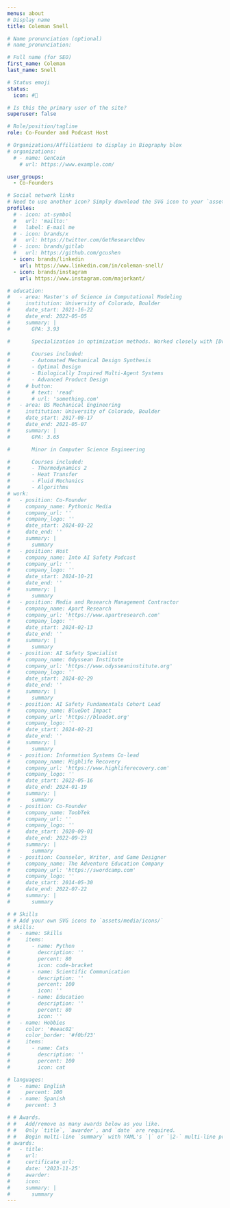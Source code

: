 ```yaml
---
menus: about
# Display name
title: Coleman Snell

# Name pronunciation (optional)
# name_pronunciation: 

# Full name (for SEO)
first_name: Coleman
last_name: Snell

# Status emoji
status: 
  icon: #🤠

# Is this the primary user of the site?
superuser: false

# Role/position/tagline
role: Co-Founder and Podcast Host

# Organizations/Affiliations to display in Biography blox
# organizations:
  # - name: GenCoin
    # url: https://www.example.com/

user_groups:
  - Co-Founders

# Social network links
# Need to use another icon? Simply download the SVG icon to your `assets/media/icons/` folder.
profiles:
  # - icon: at-symbol
  #   url: 'mailto:'
  #   label: E-mail me
  # - icon: brands/x
  #   url: https://twitter.com/GetResearchDev
  # - icon: brands/gitlab
  #   url: https://github.com/gcushen
  - icon: brands/linkedin
    url: https://www.linkedin.com/in/coleman-snell/
  - icon: brands/instagram
    url: https://www.instagram.com/majorkant/

# education:
#   - area: Master's of Science in Computational Modeling
#     institution: University of Colorado, Boulder
#     date_start: 2021-16-22
#     date_end: 2022-05-05
#     summary: |
#       GPA: 3.93

#       Specialization in optimization methods. Worked closely with [Dr. Robert MacCurdy](https://www.colorado.edu/mechanical/robert-maccurdy), [Dr. Lawrence Smith](https://www.lawsmithdesign.com) and [Matter Assembly Computation Lab](https://www.matterassembly.org) to publish two papers in the IEEE 5th International Conference on Robotics.
      
#       Courses included:
#       - Automated Mechanical Design Synthesis
#       - Optimal Design
#       - Biologically Inspired Multi-Agent Systems
#       - Advanced Product Design
#     # button:
#       # text: 'read'
#       # url: 'something.com'
#   - area: BS Mechanical Engineering
#     institution: University of Colorado, Boulder
#     date_start: 2017-08-17
#     date_end: 2021-05-07
#     summary: |
#       GPA: 3.65

#       Minor in Computer Science Engineering

#       Courses included:
#       - Thermodynamics 2
#       - Heat Transfer
#       - Fluid Mechanics
#       - Algorithms
# work:
#   - position: Co-Founder
#     company_name: Pythonic Media
#     company_url: ''
#     company_logo: ''
#     date_start: 2024-03-22
#     date_end: ''
#     summary: |
#       summary
#   - position: Host
#     company_name: Into AI Safety Podcast
#     company_url: ''
#     company_logo: ''
#     date_start: 2024-10-21
#     date_end: ''
#     summary: |
#       summary
#   - position: Media and Research Management Contractor
#     company_name: Apart Research
#     company_url: 'https://www.apartresearch.com'
#     company_logo: ''
#     date_start: 2024-02-13
#     date_end: ''
#     summary: |
#       summary
#   - position: AI Safety Specialist
#     company_name: Odyssean Institute
#     company_url: 'https://www.odysseaninstitute.org'
#     company_logo: ''
#     date_start: 2024-02-29
#     date_end: ''
#     summary: |
#       summary
#   - position: AI Safety Fundamentals Cohort Lead
#     company_name: BlueDot Impact
#     company_url: 'https://bluedot.org'
#     company_logo: ''
#     date_start: 2024-02-21
#     date_end: ''
#     summary: |
#       summary
#   - position: Information Systems Co-lead
#     company_name: Highlife Recovery
#     company_url: 'https://www.highliferecovery.com'
#     company_logo: ''
#     date_start: 2022-05-16
#     date_end: 2024-01-19
#     summary: |
#       summary
#   - position: Co-Founder
#     company_name: ToobTek
#     company_url: ''
#     company_logo: ''
#     date_start: 2020-09-01
#     date_end: 2022-09-23
#     summary: |
#       summary
#   - position: Counselor, Writer, and Game Designer
#     company_name: The Adventure Education Company
#     company_url: 'https://swordcamp.com'
#     company_logo: ''
#     date_start: 2014-05-30
#     date_end: 2022-07-22
#     summary: |
#       summary

# # Skills
# # Add your own SVG icons to `assets/media/icons/`
# skills:
#   - name: Skills
#     items:
#       - name: Python
#         description: ''
#         percent: 80
#         icon: code-bracket
#       - name: Scientific Communication
#         description: ''
#         percent: 100
#         icon: ''
#       - name: Education
#         description: ''
#         percent: 80
#         icon: ''
#   - name: Hobbies
#     color: '#eeac02'
#     color_border: '#f0bf23'
#     items:
#       - name: Cats
#         description: ''
#         percent: 100
#         icon: cat

# languages:
#   - name: English
#     percent: 100
#   - name: Spanish
#     percent: 3

# # Awards.
# #   Add/remove as many awards below as you like.
# #   Only `title`, `awarder`, and `date` are required.
# #   Begin multi-line `summary` with YAML's `|` or `|2-` multi-line prefix and indent 2 spaces below.
# awards:
#   - title: 
#     url: 
#     certificate_url: 
#     date: '2023-11-25'
#     awarder: 
#     icon: 
#     summary: |
#       summary
---
```


<!-- ###  Technological developments today are going to have massive repercussions on both the near and long-term future; everyone has a right to be part of the conversations surrounding them. -->
